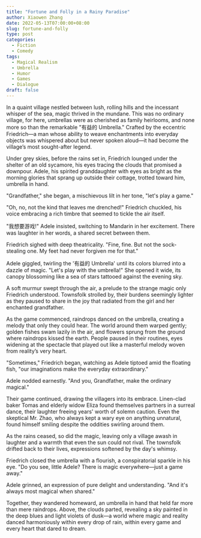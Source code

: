 ```yaml
---
title: "Fortune and Folly in a Rainy Paradise"
author: Xiaowen Zhang
date: 2022-05-13T07:00:00+08:00
slug: fortune-and-folly
type: post
categories:
  - Fiction
  - Comedy
tags:
  - Magical Realism
  - Umbrella
  - Humor
  - Games
  - Dialogue
draft: false
---
```


In a quaint village nestled between lush, rolling hills and the incessant whisper of the sea, magic thrived in the mundane. This was no ordinary village, for here, umbrellas were as cherished as family heirlooms, and none more so than the remarkable "有益的 Umbrella." Crafted by the eccentric Friedrich—a man whose ability to weave enchantments into everyday objects was whispered about but never spoken aloud—it had become the village’s most sought-after legend. 

Under grey skies, before the rains set in, Friedrich lounged under the shelter of an old sycamore, his eyes tracing the clouds that promised a downpour. Adele, his spirited granddaughter with eyes as bright as the morning glories that sprang up outside their cottage, trotted toward him, umbrella in hand. 

"Grandfather," she began, a mischievous lilt in her tone, "let's play a game."

"Oh, no, not the kind that leaves me drenched!" Friedrich chuckled, his voice embracing a rich timbre that seemed to tickle the air itself.

"我想要游戏!" Adele insisted, switching to Mandarin in her excitement. There was laughter in her words, a shared secret between them.

Friedrich sighed with deep theatricality. "Fine, fine. But not the sock-stealing one. My feet had never forgiven me for that."

Adele giggled, twirling the '有益的 Umbrella' until its colors blurred into a dazzle of magic. "Let's play with the umbrella!" She opened it wide, its canopy blossoming like a sea of stars tattooed against the evening sky.

A soft murmur swept through the air, a prelude to the strange magic only Friedrich understood. Townsfolk strolled by, their burdens seemingly lighter as they paused to share in the joy that radiated from the girl and her enchanted grandfather.

As the game commenced, raindrops danced on the umbrella, creating a melody that only they could hear. The world around them warped gently; golden fishes swam lazily in the air, and flowers sprung from the ground where raindrops kissed the earth. People paused in their routines, eyes widening at the spectacle that played out like a masterful melody woven from reality’s very heart.

"Sometimes," Friedrich began, watching as Adele tiptoed amid the floating fish, "our imaginations make the everyday extraordinary."

Adele nodded earnestly. "And you, Grandfather, make the ordinary magical."

Their game continued, drawing the villagers into its embrace. Linen-clad baker Tomas and elderly widow Eliza found themselves partners in a surreal dance, their laughter freeing years' worth of solemn caution. Even the skeptical Mr. Zhao, who always kept a wary eye on anything unnatural, found himself smiling despite the oddities swirling around them.

As the rains ceased, so did the magic, leaving only a village awash in laughter and a warmth that even the sun could not rival. The townsfolk drifted back to their lives, expressions softened by the day's whimsy.

Friedrich closed the umbrella with a flourish, a conspiratorial sparkle in his eye. "Do you see, little Adele? There is magic everywhere—just a game away."

Adele grinned, an expression of pure delight and understanding. "And it's always most magical when shared."

Together, they wandered homeward, an umbrella in hand that held far more than mere raindrops. Above, the clouds parted, revealing a sky painted in the deep blues and light violets of dusk—a world where magic and reality danced harmoniously within every drop of rain, within every game and every heart that dared to dream.
